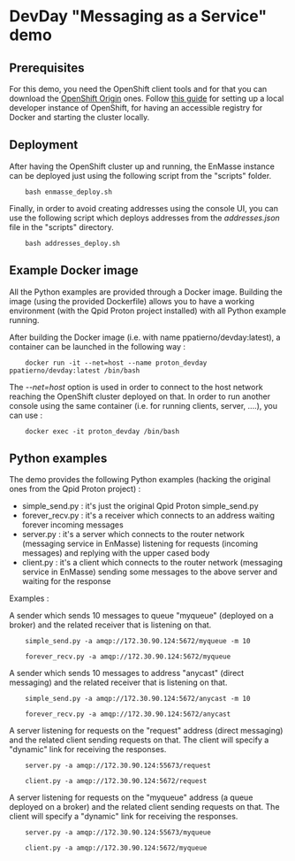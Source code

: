 # DevDay "Messaging as a Service" demo

## Prerequisites

For this demo, you need the OpenShift client tools and for that you can download the [OpenShift Origin](https://github.com/openshift/origin/releases) ones.
Follow [this guide](https://github.com/openshift/origin/blob/master/docs/cluster_up_down.md) for setting up a local developer instance of OpenShift, for having an accessible registry for Docker and starting the cluster locally.

## Deployment

After having the OpenShift cluster up and running, the EnMasse instance can be deployed just using the following script from the "scripts" folder.

        bash enmasse_deploy.sh

Finally, in order to avoid creating addresses using the console UI, you can use the following script which deploys addresses from the _addresses.json_ file in the "scripts" directory.

        bash addresses_deploy.sh

## Example Docker image

All the Python examples are provided through a Docker image. Building the image (using the provided Dockerfile) allows you to have a working environment (with the Qpid Proton project installed) with all Python example running.

After building the Docker image (i.e. with name ppatierno/devday:latest), a container can be launched in the following way :

        docker run -it --net=host --name proton_devday ppatierno/devday:latest /bin/bash

The _--net=host_ option is used in order to connect to the host network reaching the OpenShift cluster deployed on that.
In order to run another console using the same container (i.e. for running clients, server, ....), you can use :

        docker exec -it proton_devday /bin/bash

## Python examples

The demo provides the following Python examples (hacking the original ones from the Qpid Proton project) :

* simple_send.py : it's just the original Qpid Proton simple_send.py
* forever_recv.py : it's a receiver which connects to an address waiting forever incoming messages
* server.py : it's a server which connects to the router network (messaging service in EnMasse) listening for requests (incoming messages) and replying with the upper cased body
* client.py : it's a client which connects to the router network (messaging service in EnMasse) sending some messages to the above server and waiting for the response

Examples :

A sender which sends 10 messages to queue "myqueue" (deployed on a broker) and the related receiver that is listening on that.

        simple_send.py -a amqp://172.30.90.124:5672/myqueue -m 10

        forever_recv.py -a amqp://172.30.90.124:5672/myqueue

A sender which sends 10 messages to address "anycast" (direct messaging) and the related receiver that is listening on that.

        simple_send.py -a amqp://172.30.90.124:5672/anycast -m 10

        forever_recv.py -a amqp://172.30.90.124:5672/anycast

A server listening for requests on the "request" address (direct messaging) and the related client sending requests on that. The client will specify a "dynamic" link for receiving the responses.

        server.py -a amqp://172.30.90.124:55673/request

        client.py -a amqp://172.30.90.124:5672/request

A server listening for requests on the "myqueue" address (a queue deployed on a broker) and the related client sending requests on that. The client will specify a "dynamic" link for receiving the responses.

        server.py -a amqp://172.30.90.124:55673/myqueue

        client.py -a amqp://172.30.90.124:5672/myqueue

